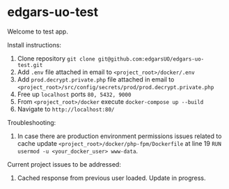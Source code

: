 # edgars-uo-test

Welcome to test app.

Install instructions:
1. Clone repository                                             `git clone git@github.com:edgarsUO/edgars-uo-test.git`
2. Add `.env` file attached in email to                         `<project_root>/docker/.env`
3. Add `prod.decrypt.private.php` file attached in email to     `<project_root>/src/config/secrets/prod/prod.decrypt.private.php`
4. Free up `localhost` ports                                    `80, 5432, 9000`
5. From `<project_root>/docker` execute                         `docker-compose up --build`
6. Navigate to                                                  `http://localhost:80/`


Troubleshooting:
1. In case there are production environment permissions issues related to cache
update `<project_root>/docker/php-fpm/Dockerfile` at line 19 `RUN usermod -u <your_docker_user> www-data`.


Current project issues to be addressed:
1. Cached response from previous user loaded. Update in progress.
